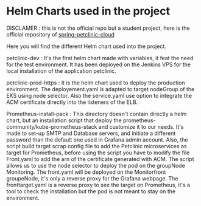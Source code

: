 # Helm Charts used in the project
DISCLAMER : this is not the official repo but a student project, here is the official repository of  <a href="//github.com/spring-petclinic/spring-petclinic-cloud/">spring-petclinic-cloud</a>

Here you will find the different Helm chart used into the project.

petclinic-dev : It's the first helm chart made with variables, it feat the need for the test environment. It has been deployed on the Jenkins VPS for the local installation of the application petclinic.

petclinic-prod-https :  It is the helm chart used to deploy the production environment. The deployement.yaml is adapted to target nodeGroup of the EKS using node selector.
Also the service.yaml use option to integrate the ACM certificate directly into the listeners of the ELB.

Prometheus-install-pack : This directory doesn't contain directly a helm chart, but an installation script that deploy the prometheus-community/kube-prometheus-stack and customize it to our needs.
It's made to set-up SMTP and Database servers, and initiate a different password than the default one used in Grafana admin account. 
Also, the script build target scrap config file to add the Petclinic microservices as target for Prometheus, before using the script you have to modify the file Front.yaml to add the arn of the certificate generated with ACM.
The script allows us to use the node selector to deploy the pod on the groupNode Monitoring. The front.yaml will be deployed on the Monitorfront groupeNode, it's only a reverse proxy for the Grafana webpage.
The fronttarget.yaml is a reverse proxy to see the target on Prometheus, it's a tool to check the installation but the pod is not meant to stay on the environment.
